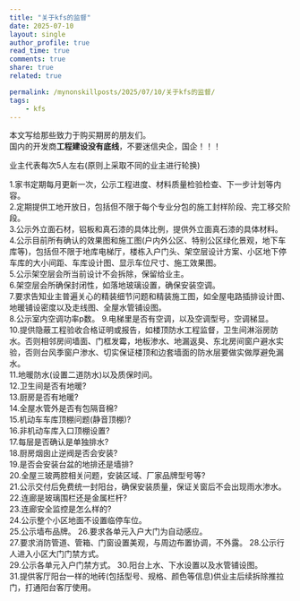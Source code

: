 ```yaml
---
title: "关于kfs的监督"
date: 2025-07-10
layout: single
author_profile: true
read_time: true
comments: true
share: true
related: true

permalink: /mynonskillposts/2025/07/10/关于kfs的监督/
tags:
    - kfs
---
```


本文写给那些致力于购买期房的朋友们。    
国内的开发商**工程建设没有底线**，不要迷信央企，国企！！！      

业主代表每次5人左右(原则上采取不同的业主进行轮换)   

1.家书定期每月更新一次，公示工程进度、材料质量检验检查、下一步计划等内容。   
2.定期提供工地开放日，包括但不限于每个专业分包的施工封样阶段、完工移交阶段。    
3.公示外立面石材，铝板和真石漆的具体比例，提供外立面真石漆的具体材料。    
4.公示目前所有确认的效果图和施工图(户内外公区、特别公区绿化景观，地下车库等)，包括但不限于地库电梯厅，楼栋入户门头、架空层设计方案、小区地下停车库的大小间距、车库设计图、显示车位尺寸、施工效果图。    
5.公示架空层会所当前设计不会拆除，保留给业主。    
6.架空层会所确保封闭性，如落地玻璃设置，确保安装空调。   
7.要求告知业主普遍关心的精装细节问题和精装施工图，如全屋电路插排设计图、地暖铺设密度以及走线图、全屋水管铺设图。   
8.公示室内空调功率p数。 
9.电梯里是否有空调，以及空调型号，空调梯显。    
10.提供隐蔽工程验收合格证明或报告，如楼顶防水工程监督，卫生间淋浴房防水。否则相邻房间墙面、门框发霉，地板渗水、地漏返臭、东北房间窗户避水实验，否则台风季窗户渗水、切实保证楼顶和边套墙面的防水层要做实做厚避免漏水。   
11.地暖防水(设置二道防水)以及质保时间。    
12.卫生间是否有地暖?       
13.厨房是否有地暖?   
14.全屋水管外是否有包隔音棉?   
15.机动车车库顶棚问题(静音顶棚)?   
16.非机动车库入口顶棚设置?   
17.每层是否确认是单独排水?   
18.厨房烟囱止逆阀是否会安装?    
19.是否会安装台盆的地排还是墙排?  
20.全屋三玻两腔相关问题，安装区域、厂家品牌型号等?   
21.公示交付后免费统一封阳台，确保安装质量，保证关窗后不会出现雨水渗水。  
22.连廊是玻璃围栏还是金属栏杆?   
23.连廊安全监控是怎么样的?  
24.公示整个小区地面不设置临停车位。   
25.公示墙布品牌。 
26.要求各单元入户大门为自动感应。  
27.要求消防管道、管箱、门窗设置美观，与周边布置协调，不外露。
28.公示行人进入小区大门门禁方式。  
29.公示各单元入户门禁方式。
30.阳台上水、下水设置以及水管铺设图。   
31.提供客厅阳台一样的地砖(包括型号、规格、颜色等信息)供业主后续拆除推拉门，打通阳台客厅使用。   
